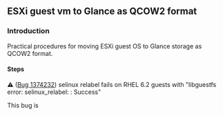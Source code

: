 ## ESXi guest vm to Glance as QCOW2 format

### Introduction

Practical procedures for moving ESXi guest OS to Glance storage as QCOW2 format.

#### Steps

:warning: ([Bug 1374232](https://bugzilla.redhat.com/show_bug.cgi?id=1374232))
selinux relabel fails on RHEL 6.2 guests with "libguestfs error: selinux_relabel: : Success"

This bug is 

